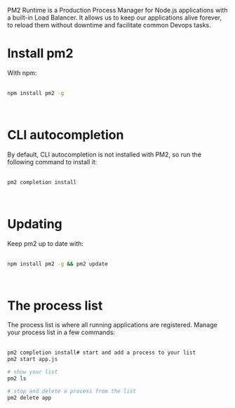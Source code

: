 <!-- TITLE: Install PM2 Runtime -->
<!-- SUBTITLE: Production Process Manager for Node.js applications -->

PM2 Runtime is a Production Process Manager for Node.js applications with a built-in Load Balancer. It allows us to keep our applications alive forever, to reload them without downtime and facilitate common Devops tasks.

# Install pm2
With npm:<br><br>

```bash
npm install pm2 -g
```
<br>

# CLI autocompletion
By default, CLI autocompletion is not installed with PM2, so run the following command to install it:<br><br>

```bash
pm2 completion install
```
<br>

# Updating
Keep pm2 up to date with:<br><br>

```bash
npm install pm2 -g && pm2 update
```
<br>

# The process list
The process list is where all running applications are registered. Manage your process list in a few commands:<br><br>

```bash
pm2 completion install# start and add a process to your list
pm2 start app.js

# show your list
pm2 ls

# stop and delete a process from the list
pm2 delete app
```
<br>
